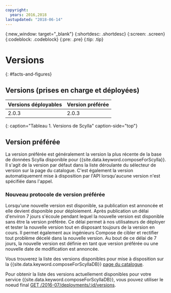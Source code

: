 ```yaml
---
copyright:
  years: 2016,2018
lastupdated: "2018-06-14"
---
```


{:new_window: target="_blank"}
{:shortdesc: .shortdesc}
{:screen: .screen}
{:codeblock: .codeblock}
{:pre: .pre}
{:tip: .tip}

# Versions 
{: #facts-and-figures}

## Versions (prises en charge et déployées)

Versions déployables| Version préférée
----------|-----------
2.0.3 | 2.0.3
{: caption="Tableau 1. Versions de Scylla" caption-side="top"}

## Version préférée

La version préférée est généralement la version la plus récente de la base de données Scylla disponible pour {{site.data.keyword.composeForScylla}}. Il s'agit de la version par défaut dans la liste déroulante du sélecteur de version sur la page du catalogue. C'est également la version automatiquement mise à disposition par l'API lorsqu'aucune version n'est spécifiée dans l'appel.

### Nouveau protocole de version préférée

Lorsqu'une nouvelle version est disponible, sa publication est annoncée et elle devient disponible pour déploiement. Après publication un délai d'environ 7 jours s'écoule pendant lequel la nouvelle version est disponible sans être la version préférée. Ce délai permet à nos utilisateurs de déployer et tester la nouvelle version tout en disposant toujours de la version en cours. Il permet également aux ingénieurs Compose de cibler et rectifier tout problème décelé dans la nouvelle version. Au bout de ce délai de 7 jours, la nouvelle version est définie en tant que version préférée ou une nouvelle date de modification est annoncée.

Vous trouverez la liste des versions disponibles pour mise à disposition sur la {{site.data.keyword.composeForScyllaDB}} [page du catalogue](https://console.{DomainName}/catalog/services/compose-for-scylladb).

Pour obtenir la liste des versions actuellement disponibles pour votre service {{site.data.keyword.composeForScyllaDB}}, vous pouvez utiliser le
noeud final [GET /2016-07/deployments/:id/versions](https://apidocs.compose.com/v1.0/reference#2016-07-get-deployments-versions).
